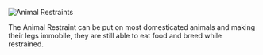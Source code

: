 ![Animal Restraints](item:betterwithmods:breeding_harness)

The Animal Restraint can be put on most domesticated animals and making their legs immobile, they are still able to eat food and breed while restrained.
